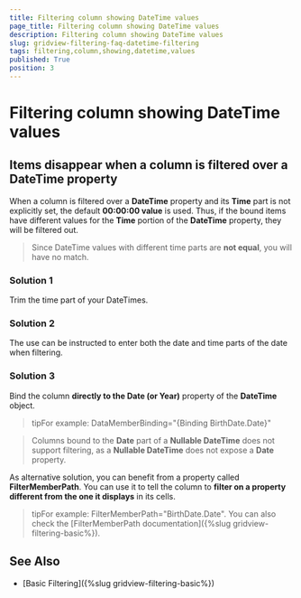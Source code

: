 ```yaml
---
title: Filtering column showing DateTime values
page_title: Filtering column showing DateTime values
description: Filtering column showing DateTime values
slug: gridview-filtering-faq-datetime-filtering
tags: filtering,column,showing,datetime,values
published: True
position: 3
---
```


# Filtering column showing DateTime values

## Items disappear when a column is filtered over a DateTime property

When a column is filtered over a __DateTime__ property and its __Time__ part is not explicitly set, the default __00:00:00 value__ is used. Thus, if the bound items have different values for the __Time__ portion of the __DateTime__ property, they will be filtered out.
 
>Since DateTime values with different time parts are __not equal__, you will have no match.

### Solution 1

Trim the time part of your DateTimes. 

### Solution 2

The use can be instructed to enter both the date and time parts of the date when filtering.

### Solution 3
        
Bind the column __directly to the Date (or Year)__ property of the __DateTime__ object.         

>tipFor example: DataMemberBinding="{Binding BirthDate.Date}"

>Columns bound to the __Date__ part of a __Nullable DateTime__ does not support filtering, as a __Nullable DateTime__ does not expose a __Date__ property.

As alternative solution, you can benefit from a property called __FilterMemberPath__. You can use it to tell the column to __filter on a property different from the one it displays__ in its cells.      
        

>tipFor example: FilterMemberPath="BirthDate.Date". You can also check the [FilterMemberPath documentation]({%slug gridview-filtering-basic%}).
          

## See Also

 * [Basic Filtering]({%slug gridview-filtering-basic%})
